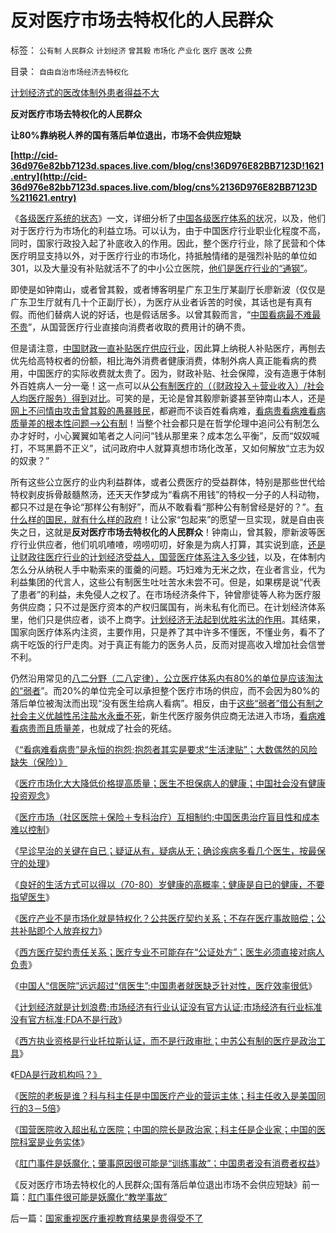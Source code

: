 # 反对医疗市场去特权化的人民群众

标签： `公有制` `人民群众` `计划经济` `曾其毅` `市场化` `产业化` `医疗` `医改` `公费` 

目录： `自由自治市场经济去特权化`

[计划经济式的医改体制外患者得益不大](http://darthvad.blogspot.com/2009/04/blog-post_9662.html)

**反对医疗市场去特权化的人民群众**

**让80%靠纳税人养的国有落后单位退出，市场不会供应短缺**

**[http://cid-36d976e82bb7123d.spaces.live.com/blog/cns!36D976E82BB7123D!1621.entry](http://cid-36d976e82bb7123d.spaces.live.com/blog/cns%2136D976E82BB7123D%211621.entry)**

《[各级医疗系统的状态](../../../2008/3/23/现存所有医改方案都将损害老百姓的利益，都将失败.md)》一文，详细分析了[中国各级医疗体系的状](../../../2010/8/1/医院院长是政治家；科主任是企业家商人.md)况，以及，他们对于医疗行为市场化的利益立场。可以认为，由于中国医疗行业职业化程度不高，同时，国家行政投入起了补底收入的作用。因此，整个医疗行业，除了民营和个体医疗明显支持以外，对于医疗行业的市场化，持抵触情绪的是强烈补贴的单位如301，以及大量没有补贴就活不了的中小公立医院，[他们是医疗行业的“通钢”](http://darthvad.blog.sohu.com/129394309.html)。

即使是如钟南山，或者曾其毅，或者博客明星广东卫生厅某副厅长廖新波（仅仅是广东卫生厅就有几十个正副厅长），为医疗从业者诉苦的时侯，其话也是有真有假。而他们替病人说的好话，也是假话居多。以曾其毅而言，“[中国看病最不难最不贵](../../../2008/2/24/欲壑难填：人或会穷，不是施暴发泄的合法理由.md)”，从国营医疗行业直接向消费者收取的费用计的确不贵。

但是请注意，[中国财政一直补贴医疗供应行业](../../../2010/7/19/坏的制度将人变成鬼，医生成了“医鬼”.md)，因此算上纳税人补贴医疗，再刨去优先给高特权者的份额，相比海外消费者健康消费，体制外病人真正能看病的费用，中国医疗的实际收费就太贵了。因为，财政补贴、社会保障，没有造惠于体制外百姓病人一分一毫！这一点可以从[公有制医疗的（（财政投入＋营业收入）/社会人均医疗服务）得到对比](../../../2010/7/23/中国缺乏医疗市场互相制约的常识.md)。可笑的是，无论是曾其毅廖新婆甚至钟南山本人，还是[网上不问情由攻击曾其毅的愚暴贱民](../../../2008/2/24/自曾其毅被暴民攻击谈“看病不难不贵”是事实.md)，都避而不谈百姓看病难，[看病贵看病难看病质量差的根本性问题——>公有制](../../../2010/7/21/请把生命和健康的自主权归还国民.md)！当整个社会都只是在哲学伦理中追问公有制怎么办才好时，小心翼翼如笔者之人问问“钱从那里来？成本怎么平衡”，反而“奴奴喊打，不骂黑爵不正义”，试问政府中人就算真想市场化改革，又如何解放“立志为奴的奴隶？”



所有这些公立医疗的业内利益群体，或者公费医疗的受益群体，特别是那些世代给特权剥皮拆骨敲髓熬汤，还天天作梦成为“看病不用钱”的特权一分子的人科动物，都只不过是在争论“那样公有制好”，而从不敢看看“那种公有制曾经是好的？”。[有什么样的国民，就有什么样的政府](../../../2010/6/25/政治家是开发政治利益的专家.md)！让公家“包起来”的愿望一旦实现，就是自由丧失之日，这就是**反对医疗市场去特权化的人民群众**！钟南山，曾其毅，廖新波等医疗行业供应者，他们叽叽喳喳，唠唠叨叨，好象是为病人打算，其实说到底，[还是让财政往医疗行业的计划经济受益人，国营医疗体系注入多少钱](../../../2010/7/14/公有制寻租不是“市场化”；医疗市场化有税后公共医保.md)，以及，在体制内怎么分从纳税人手中勒索来的蛋羹的问题。巧妇难为无米之炊，在业者言业，代为利益集团的代言人，这些公有制医生吐吐苦水未尝不可。但是，如果楞是说“代表了患者”的利益，未免侵人之权了。在市场经济条件下，钟曾廖徒等人称为医疗服务供应商；只不过是医疗资本的产权归属国有，尚未私有化而已。在计划经济体系里，他们只是供应者，谈不上商字。[计划经济无法起到优胜劣汰的作用](http://darthvad.blog.sohu.com/132380995.html)。其结果，国家向医疗体系内注资，主要作用，只是养了其中许多不懂医，不懂业务，看不了病干吃饭的行尸走肉。对于真正有能力的医务人员，反而对提高收入增加社会信誉不利。

仍然沿用常见的[八二分野（二八定律），公立医疗体系内有80%的单位是应该淘汰的“弱者](../../../2009/12/30/国有单位总是20%的人做了80%的工作.md)”。而20%的单位完全可以承担整个医疗市场的供应，而不会因为80%的落后单位被淘汰而出现“没有医生给病人看病”。相反，由于[这些“弱者”借公有制之社会主义优越性吊注盐水永垂不死](http://hi.baidu.com/darthchn/blog/item/e35371948a360a42d1135e84.html)，新生代医疗服务供应商无法进入市场，[看病难看病贵而且质量差](../../../2010/7/14/生命健康皆有价；医改不能为了“看病难看病贵”.md)，也就成了社会的死结。

《[“看病难看病贵”是永恒的抱怨;抱怨者其实是要求“生活津贴”；大数偶然的风险缺失（保险）》](../../../2010/7/21/“看病难看病贵”是永恒的抱怨;.md)

《[医疗市场化大大降低价格提高质量；医生不担保病人的健康；中国社会没有健康投资观念](../../../2010/7/21/中国社会没有健康投资的市场意识.md)》

《[医疗市场（社区医院＋保险＋专科治疗）互相制约;中国医患治疗盲目性和成本难以控制](../../../2010/7/23/中国缺乏医疗市场互相制约的常识.md)》

《[早诊早治的关键在自已；疑证从有，疑病从无；确诊疾病多看几个医生，按最保守的处理](../../../2010/7/23/早诊早治的关键在自已；疑证从有，疑病从无.md)》

《[良好的生活方式可以得以（70-80）岁健康的高概率；健康是自已的健康，不要指望医生](../../../2010/7/23/良好的生活方式，健康是自已的健康.md)》

《[医疗产业不是市场化就是特权化？公共医疗契约关系；不存在医疗事故赔偿；公共补贴即个人放弃权力](../../../2010/7/23/医疗产业不是市场化就是特权化.md)》

《[西方医疗契约责任关系；医疗专业不可能存在“公证处方”；医生必须直接对病人负责](../../../2010/7/23/西方的医生对病人负责，中国的医生对院长负责.md)》

《[中国人“信医院”远远超过“信医生”;中国患者就医缺乏针对性，医疗效率很低](../../../2010/7/30/医疗行业的职业生态;中国人“信医院”超过“信医生”.md)》

《[计划经济就是计划浪费;市场经济有行业认证没有官方认证;市场经济有行业标准没有官方标准;FDA不是行政](../../../2010/7/30/市场经济没有官方认证;FDA不是行政管制.md)》

《[西方执业资格是行业托拉斯认证，而不是行政审批；中苏公有制的医疗是政治工具](../../../2010/7/30/西方执业资格是行业托拉斯认证，而不是行政审批.md)》

《[FDA是行政机构吗？》](../../../2010/7/30/FDA是行政机构吗.md)

《[医院的老板是谁？科与科主任是中国医疗产业的营运主体；科主任收入是美国同行的3－5倍](../../../2010/8/1/医院的老板是谁？科主任收入是美国同行的3－5倍.md)》

《[国营医院收入超出私立医院；中国的院长是政治家；科主任是企业家；中国的医院科室是业务实体](../../../2010/8/1/医院院长是政治家；科主任是企业家商人.md)》

《[肛门事件是妖魔化；肇事原因很可能是“训练事故”；中国患者没有消费者权益](../../../2010/8/3/肛门事件很可能是妖魔化“教学事故”.md)》

《反对医疗市场去特权化的人民群众;国有落后单位退出市场不会供应短缺》前一篇：[肛门事件很可能是妖魔化“教学事故”](../../../2010/8/3/肛门事件很可能是妖魔化“教学事故”.md)

后一篇：[国家重视医疗重视教育结果是贵得受不了](../../../2010/8/3/国家重视医疗重视教育结果是贵得受不了.md)